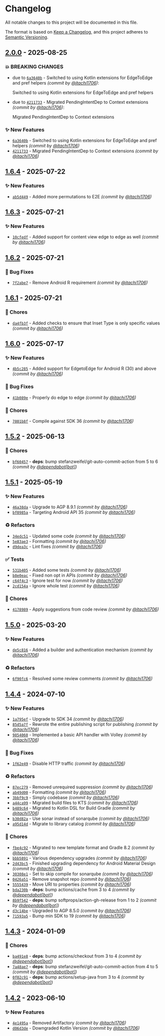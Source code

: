 # Changelog
All notable changes to this project will be documented in this file.

The format is based on [Keep a Changelog](https://keepachangelog.com/en/1.0.0/),
and this project adheres to [Semantic Versioning](https://semver.org/spec/v2.0.0.html).

## [2.0.0] - 2025-08-25
### :boom: BREAKING CHANGES
- due to [`6a3640b`](https://github.com/itachi1706/AndroidHelperLib/commit/6a3640bb928e9073b1f4ec5d4acbc532b0be32d9) - Switched to using Kotlin extensions for EdgeToEdge and pref helpers *(commit by [@itachi1706](https://github.com/itachi1706))*:

  Switched to using Kotlin extensions for EdgeToEdge and pref helpers

- due to [`4211733`](https://github.com/itachi1706/AndroidHelperLib/commit/4211733079850aacddd4b46e4e3f398c7fc6e259) - Migrated PendingIntentDep to Context extensions *(commit by [@itachi1706](https://github.com/itachi1706))*:

  Migrated PendingIntentDep to Context extensions


### :sparkles: New Features
- [`6a3640b`](https://github.com/itachi1706/AndroidHelperLib/commit/6a3640bb928e9073b1f4ec5d4acbc532b0be32d9) - Switched to using Kotlin extensions for EdgeToEdge and pref helpers *(commit by [@itachi1706](https://github.com/itachi1706))*
- [`4211733`](https://github.com/itachi1706/AndroidHelperLib/commit/4211733079850aacddd4b46e4e3f398c7fc6e259) - Migrated PendingIntentDep to Context extensions *(commit by [@itachi1706](https://github.com/itachi1706))*


## [1.6.4] - 2025-07-22
### :sparkles: New Features
- [`ab5d449`](https://github.com/itachi1706/AndroidHelperLib/commit/ab5d4499392ccd28fb17236249651b4ce1889de1) - Added more permutations to E2E *(commit by [@itachi1706](https://github.com/itachi1706))*


## [1.6.3] - 2025-07-21
### :sparkles: New Features
- [`10cfedf`](https://github.com/itachi1706/AndroidHelperLib/commit/10cfedf9b1d642be1da07ab1f75f30d7851c3f19) - Added support for content view edge to edge as well *(commit by [@itachi1706](https://github.com/itachi1706))*


## [1.6.2] - 2025-07-21
### :bug: Bug Fixes
- [`7f2abe7`](https://github.com/itachi1706/AndroidHelperLib/commit/7f2abe7cefbbe131515466995d5f85b245c48952) - Remove Android R requirement *(commit by [@itachi1706](https://github.com/itachi1706))*


## [1.6.1] - 2025-07-21
### :wrench: Chores
- [`da4fb3f`](https://github.com/itachi1706/AndroidHelperLib/commit/da4fb3fe553ea3b81864127624fd71611c6f3aee) - Added checks to ensure that Inset Type is only specific values *(commit by [@itachi1706](https://github.com/itachi1706))*


## [1.6.0] - 2025-07-17
### :sparkles: New Features
- [`4b5c285`](https://github.com/itachi1706/AndroidHelperLib/commit/4b5c285fd73a9bf59a3ff200a9589698f3f38d95) - Added support for EdgetoEdge for Android R (30) and above *(commit by [@itachi1706](https://github.com/itachi1706))*

### :bug: Bug Fixes
- [`41b089e`](https://github.com/itachi1706/AndroidHelperLib/commit/41b089e5fb88a4745ac30d533cadb31be6b3e40d) - Properly do edge to edge *(commit by [@itachi1706](https://github.com/itachi1706))*

### :wrench: Chores
- [`7801b8f`](https://github.com/itachi1706/AndroidHelperLib/commit/7801b8fef5f6aaea6fc5aa4cc74ccd1bc32c6d46) - Compile against SDK 36 *(commit by [@itachi1706](https://github.com/itachi1706))*


## [1.5.2] - 2025-06-13
### :wrench: Chores
- [`bf60457`](https://github.com/itachi1706/AndroidHelperLib/commit/bf6045765aeda6bbcf4f950741bd9a2d456a744d) - **deps**: bump stefanzweifel/git-auto-commit-action from 5 to 6 *(commit by [@dependabot[bot]](https://github.com/apps/dependabot))*


## [1.5.1] - 2025-05-19
### :sparkles: New Features
- [`46a38da`](https://github.com/itachi1706/AndroidHelperLib/commit/46a38dabc406fe391e506781123c28f7fa43849e) - Upgrade to AGP 8.9.1 *(commit by [@itachi1706](https://github.com/itachi1706))*
- [`bf0985a`](https://github.com/itachi1706/AndroidHelperLib/commit/bf0985ae90e8c8d0d4ce9e1d8ca0e192d61f5e68) - Targeting Android API 35 *(commit by [@itachi1706](https://github.com/itachi1706))*

### :recycle: Refactors
- [`34edc51`](https://github.com/itachi1706/AndroidHelperLib/commit/34edc5168f2f875067a5736c9fec91333786a597) - Updated some code *(commit by [@itachi1706](https://github.com/itachi1706))*
- [`5e83ae3`](https://github.com/itachi1706/AndroidHelperLib/commit/5e83ae331210077c89f77adf06d0432e972b8ad7) - Formatting *(commit by [@itachi1706](https://github.com/itachi1706))*
- [`d9dea3c`](https://github.com/itachi1706/AndroidHelperLib/commit/d9dea3c170f54af01cd70180d67e906b2f5e026d) - Lint fixes *(commit by [@itachi1706](https://github.com/itachi1706))*

### :white_check_mark: Tests
- [`531b405`](https://github.com/itachi1706/AndroidHelperLib/commit/531b4054deeba2cbf708aadffb08ea3c9ee6bdef) - Added some tests *(commit by [@itachi1706](https://github.com/itachi1706))*
- [`b8e0eac`](https://github.com/itachi1706/AndroidHelperLib/commit/b8e0eac3a747a7ee99679e933fa3de8d2a9dcda0) - Fixed non opt in APIs *(commit by [@itachi1706](https://github.com/itachi1706))*
- [`c64f4c3`](https://github.com/itachi1706/AndroidHelperLib/commit/c64f4c3e9c57d64e75f98b118231ea72aa5deb96) - Ignore test for now *(commit by [@itachi1706](https://github.com/itachi1706))*
- [`2cd154a`](https://github.com/itachi1706/AndroidHelperLib/commit/2cd154ac47acf4fe19ef5f986d6f4c7155eab335) - Ignore whole test *(commit by [@itachi1706](https://github.com/itachi1706))*

### :wrench: Chores
- [`4178989`](https://github.com/itachi1706/AndroidHelperLib/commit/417898922542235458bf2bd5056656d958394837) - Apply suggestions from code review *(commit by [@itachi1706](https://github.com/itachi1706))*


## [1.5.0] - 2025-03-20
### :sparkles: New Features
- [`de5c816`](https://github.com/itachi1706/AndroidHelperLib/commit/de5c816722827b99eb440869afdedc43eec539d0) - Added a builder and authentication mechanism *(commit by [@itachi1706](https://github.com/itachi1706))*

### :recycle: Refactors
- [`6f90fc6`](https://github.com/itachi1706/AndroidHelperLib/commit/6f90fc658094a24df5a17329871d8649cda2270d) - Resolved some review comments *(commit by [@itachi1706](https://github.com/itachi1706))*


## [1.4.4] - 2024-07-10
### :sparkles: New Features
- [`1a795ef`](https://github.com/itachi1706/AndroidHelperLib/commit/1a795ef06f2c40e3913de506d8905573e96ee150) - Upgrade to SDK 34 *(commit by [@itachi1706](https://github.com/itachi1706))*
- [`85d5a7f`](https://github.com/itachi1706/AndroidHelperLib/commit/85d5a7fbe09f77ee0dd9dc0e84811661adfdb8c6) - Rewrote the entire publishing script for publishing *(commit by [@itachi1706](https://github.com/itachi1706))*
- [`9854060`](https://github.com/itachi1706/AndroidHelperLib/commit/985406051a0cb198665b9fe1487949d3b9f76a33) - Implemented a basic API handler with Volley *(commit by [@itachi1706](https://github.com/itachi1706))*

### :bug: Bug Fixes
- [`1f62e49`](https://github.com/itachi1706/AndroidHelperLib/commit/1f62e498889968cf1d78885106a7190da105faa8) - Disable HTTP traffic *(commit by [@itachi1706](https://github.com/itachi1706))*

### :recycle: Refactors
- [`87ec279`](https://github.com/itachi1706/AndroidHelperLib/commit/87ec279d22b5a805eae96ac148d1a0e03ff79f51) - Removed unrequired suppression *(commit by [@itachi1706](https://github.com/itachi1706))*
- [`ab49d00`](https://github.com/itachi1706/AndroidHelperLib/commit/ab49d00a276a967b0b6037b6e005bba95d52a629) - Formatting *(commit by [@itachi1706](https://github.com/itachi1706))*
- [`3bbf9c9`](https://github.com/itachi1706/AndroidHelperLib/commit/3bbf9c945da4c2ab1dfcd3f12c7ee87e6af134ec) - Simply codebase *(commit by [@itachi1706](https://github.com/itachi1706))*
- [`a44ca99`](https://github.com/itachi1706/AndroidHelperLib/commit/a44ca999e7acdb9cb404d2dafcbc48b0aa309fb6) - Migrated build files to KTS *(commit by [@itachi1706](https://github.com/itachi1706))*
- [`b489c64`](https://github.com/itachi1706/AndroidHelperLib/commit/b489c64dad89b453ed593aa1d4413c93fb5cf60b) - Migrated to Kotlin DSL for Build Gradle *(commit by [@itachi1706](https://github.com/itachi1706))*
- [`b30d82a`](https://github.com/itachi1706/AndroidHelperLib/commit/b30d82abec5c5dd76e5352e2aeabab3c3ef9d3f3) - Use sonar instead of sonarqube *(commit by [@itachi1706](https://github.com/itachi1706))*
- [`a95d14d`](https://github.com/itachi1706/AndroidHelperLib/commit/a95d14d6a1220999437e0ee68d50d032ae3a8208) - Migrate to library catalog *(commit by [@itachi1706](https://github.com/itachi1706))*

### :wrench: Chores
- [`fbe4c92`](https://github.com/itachi1706/AndroidHelperLib/commit/fbe4c92521e1407d4a3873043602b36b670a562d) - Migrated to new template format and Gradle 8.2 *(commit by [@itachi1706](https://github.com/itachi1706))*
- [`bbb5891`](https://github.com/itachi1706/AndroidHelperLib/commit/bbb5891392ea48079b5aebc192035e588bdc942a) - Various dependency upgrades *(commit by [@itachi1706](https://github.com/itachi1706))*
- [`2d43bc5`](https://github.com/itachi1706/AndroidHelperLib/commit/2d43bc53941bfc0a19f3468c88543ae1023be891) - Finished upgrading dependency for Android Material Design *(commit by [@itachi1706](https://github.com/itachi1706))*
- [`30308e1`](https://github.com/itachi1706/AndroidHelperLib/commit/30308e157f21853e8caa0b3522dff3a4bad9eb4a) - Set to skip compile for sonarqube *(commit by [@itachi1706](https://github.com/itachi1706))*
- [`0426a51`](https://github.com/itachi1706/AndroidHelperLib/commit/0426a5149cf0fd7db57eaa81e3e0aa44a514d236) - Remove snapshot repo *(commit by [@itachi1706](https://github.com/itachi1706))*
- [`5555439`](https://github.com/itachi1706/AndroidHelperLib/commit/5555439f5d27a53b69082c39b18cff409277d12b) - Move URI to properties *(commit by [@itachi1706](https://github.com/itachi1706))*
- [`bda230b`](https://github.com/itachi1706/AndroidHelperLib/commit/bda230be3c2ebe2bffae3fe2513a78069be831ab) - **deps**: bump actions/cache from 3 to 4 *(commit by [@dependabot[bot]](https://github.com/apps/dependabot))*
- [`8b9f542`](https://github.com/itachi1706/AndroidHelperLib/commit/8b9f542b4850290ab5c9aa3127de784b3c9e4a37) - **deps**: bump softprops/action-gh-release from 1 to 2 *(commit by [@dependabot[bot]](https://github.com/apps/dependabot))*
- [`d3c14be`](https://github.com/itachi1706/AndroidHelperLib/commit/d3c14bef0d338d5395be4f0b4b5af89bf9424dc2) - Upgraded to AGP 8.5.0 *(commit by [@itachi1706](https://github.com/itachi1706))*
- [`71593a5`](https://github.com/itachi1706/AndroidHelperLib/commit/71593a564d15429bd02af34c5880096cd67d0541) - Bump min SDK to 19 *(commit by [@itachi1706](https://github.com/itachi1706))*


## [1.4.3] - 2024-01-09
### :wrench: Chores
- [`ba491e8`](https://github.com/itachi1706/AndroidHelperLib/commit/ba491e85654bbf505fccef188df4c4932a941f8e) - **deps**: bump actions/checkout from 3 to 4 *(commit by [@dependabot[bot]](https://github.com/apps/dependabot))*
- [`7a48ae7`](https://github.com/itachi1706/AndroidHelperLib/commit/7a48ae7357d405f1fcc3158c385a509869bd01ef) - **deps**: bump stefanzweifel/git-auto-commit-action from 4 to 5 *(commit by [@dependabot[bot]](https://github.com/apps/dependabot))*
- [`0f02c91`](https://github.com/itachi1706/AndroidHelperLib/commit/0f02c91acdbd3d248170f2f8938f75b28acb041c) - **deps**: bump actions/setup-java from 3 to 4 *(commit by [@dependabot[bot]](https://github.com/apps/dependabot))*


## [1.4.2] - 2023-06-10
### :sparkles: New Features
- [`4e1495a`](https://github.com/itachi1706/AndroidHelperLib/commit/4e1495a9d22879c084174bfadd9fe164b46ae33f) - Removed Artifactory *(commit by [@itachi1706](https://github.com/itachi1706))*
- [`d06d3de`](https://github.com/itachi1706/AndroidHelperLib/commit/d06d3de377782c65158873a0d9393b515b9a1137) - Downgraded Kotlin Version *(commit by [@itachi1706](https://github.com/itachi1706))*


[1.4.2]: https://github.com/itachi1706/AndroidHelperLib/compare/1.4.1...1.4.2
[1.4.3]: https://github.com/itachi1706/AndroidHelperLib/compare/1.4.2...1.4.3
[1.4.4]: https://github.com/itachi1706/AndroidHelperLib/compare/1.4.3...1.4.4
[1.5.0]: https://github.com/itachi1706/AndroidHelperLib/compare/1.4.4...1.5.0
[1.5.1]: https://github.com/itachi1706/AndroidHelperLib/compare/1.5.0...1.5.1
[1.5.2]: https://github.com/itachi1706/AndroidHelperLib/compare/1.5.1...1.5.2
[1.6.0]: https://github.com/itachi1706/AndroidHelperLib/compare/1.5.2...1.6.0
[1.6.1]: https://github.com/itachi1706/AndroidHelperLib/compare/1.6.0...1.6.1
[1.6.2]: https://github.com/itachi1706/AndroidHelperLib/compare/1.6.1...1.6.2
[1.6.3]: https://github.com/itachi1706/AndroidHelperLib/compare/1.6.2...1.6.3
[1.6.4]: https://github.com/itachi1706/AndroidHelperLib/compare/1.6.3...1.6.4
[2.0.0]: https://github.com/itachi1706/AndroidHelperLib/compare/1.6.4...2.0.0
